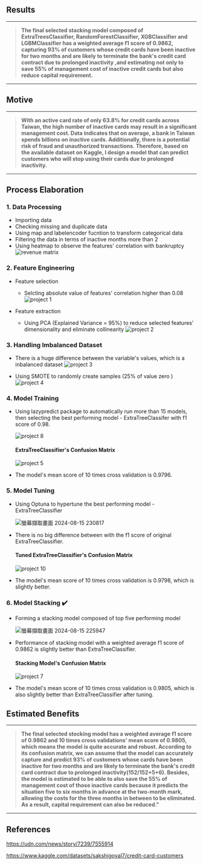 ## Results 
---
>**The final selected stacking model composed of ExtraTreesClassifier, RandomForestClassifier, XGBClassifier and LGBMClassifier has a weighted average f1 score of 0.9862, capturing 93% of customers whose credit cards have been inactive for two months and are likely to terminate the bank's credit card contract due to prolonged inactivity ,and estimating not only to save 55% of management cost of inactive credit cards but also reduce capital requirement.**
---
## Motive 
---
>**With an active card rate of only 63.8% for credit cards across Taiwan, the high number of inactive cards may result in a significant management cost. Data indicates that on average, a bank in Taiwan spends billions on inactive cards. Additionally, there is a potential risk of fraud and unauthorized transactions. Therefore, based on the available dataset on Kaggle, I design a model that can predict customers who will stop using their cards due to prolonged inactivity.**
---
## Process Elaboration
### 1. Data Processing
* Importing data 
* Checking missing and duplicate data
* Using map and labelencoder fucntion to transform categorical data
* Filtering the data in terms of inactive months more than 2
* Using heatmap to observe the features' correlation with bankruptcy
  ![revenue matrix](https://github.com/user-attachments/assets/3676ca8d-b765-4ebf-86be-b43631bb7ef1)
### 2. Feature Engineering
* Feature selection 
  * Selcting absolute value of features' correlation higher than 0.08
  ![project 1](https://github.com/user-attachments/assets/cf1bbb00-ba8c-4760-b00a-44254af6896a)

* Feature extraction 
  * Using PCA (Explained Variance = 95%) to reduce selected features' dimensionality and eliminate collinearity
  ![project 2](https://github.com/user-attachments/assets/3c30ba79-78f6-47fa-8914-3d7f195a7aee)
### 3. Handling Imbalanced Dataset
* There is a huge difference between the variable's values, which is a inbalanced dataset
  ![project 3](https://github.com/user-attachments/assets/f6134167-a26e-409b-b564-6f630cbadd76)

* Using SMOTE to randomly create samples (25% of value zero )
  ![project 4](https://github.com/user-attachments/assets/75102df1-8f4b-4521-8b86-c1bae12a8b49)
### 4. Model Training
* Using lazypredict package to automatically run more than 15 models, then selecting the best performing model - ExtraTreeClassifer with f1 score of 0.98.
  
  ![project 8](https://github.com/user-attachments/assets/d358140f-e5de-4522-933c-83b26fcd1610)
  #### ExtraTreeClassifier's Confusion Matrix
  ![project 5](https://github.com/user-attachments/assets/beda88e9-9962-4d5d-aa41-51c03803a22b)
* The model's mean score of 10 times cross validation is 0.9796.
### 5. Model Tuning
* Using Optuna to hypertune the best performing model - ExtraTreeClassifier

  ![螢幕擷取畫面 2024-08-15 230817](https://github.com/user-attachments/assets/26e06e8f-605a-4b95-bdb5-d05f87bf812d)
* There is no big difference between with the f1 score of original ExtraTreeClassifier.
  #### Tuned ExtraTreeClassifier's Confusion Matrix
  ![project 10](https://github.com/user-attachments/assets/94aa477c-9d12-4f62-8e1a-cb544e5080cf)
* The model's mean score of 10 times cross validation is 0.9798, which is slightly better.
### 6. Model Stacking ✔️
* Forming a stacking model composed of top five performing model
  
  ![螢幕擷取畫面 2024-08-15 225947](https://github.com/user-attachments/assets/14dad28c-2ad5-4db1-9f02-490ba1c29284)
* Performance of stacking model with a weighted average f1 score of 0.9862 is slightly better than ExtraTreeClassifier.
  #### Stacking Model's Confusion Matrix
  ![project 7](https://github.com/user-attachments/assets/9c528c01-88d7-4b04-88b3-12cd8c498d78)
* The model's mean score of 10 times cross validation is 0.9805, which is also slightly better than ExtraTreeClassifier after tuning.
## Estimated Benefits 
---
>**The final selected stocking model has a weighted average f1 score of 0.9862 and 10 times cross validations' mean score of 0.9805, which means the model is quite accurate and robust. According to its confusion matrix, we can assume that the model can accurately capture and predict  93% of customers whose cards have been inactive for two months and are likely to terminate the bank's credit card contract due to prolonged inactivity(152/152+5+6). Besides, the model is estimated to be able to also save the 55% of management cost of those inactive cards because it predicts the situation five to six months in advance at the two-month mark, allowing the costs for the three months in between to be eliminated. As a result, capital requirement can also be reduced."**
---
## References 
  https://udn.com/news/story/7239/7555914
  
  https://www.kaggle.com/datasets/sakshigoyal7/credit-card-customers
  

